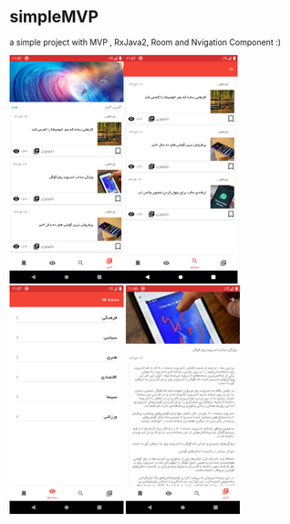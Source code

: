 # simpleMVP
a simple project with MVP , RxJava2, Room and Nvigation Component :)

<img src="/screenshots/home.png" border="0"   width="200" height="400" alt="Home Fragment"   align="left" />
<img src="/screenshots/search.png" border="0"   width="200" height="400" alt="Search Fragment"  />
<img src="/screenshots/category.png" border="0"   width="200" height="400" alt="Category Fragment"/>
<img src="/screenshots/detail.png" border="0"   width="200" height="400" alt="Detail Activity" />

